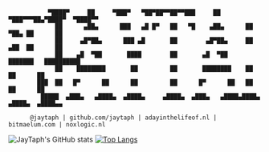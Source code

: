 ### 
```
                                                                                                     
           ▀████▀     ██     ▀███▀   ▀██▀██▀▀██▀▀███     ██     ▀███▀▀▀██▄▀████▀  ▀████▀▀            
             ██      ▄██▄      ███   ▄█ █▀   ██   ▀█    ▄██▄      ██   ▀██▄ ██      ██               
             ██     ▄█▀██▄      ███ ▄█       ██        ▄█▀██▄     ██   ▄██  ██      ██               
             ██    ▄█  ▀██       ████        ██       ▄█  ▀██     ███████   ██████████               
             ██    ████████       ██         ██       ████████    ██        ██      ██               
        ███  ██   █▀      ██      ██         ██      █▀      ██   ██        ██      ██               
         █████  ▄███▄   ▄████▄  ▄████▄     ▄████▄  ▄███▄   ▄████▄████▄    ▄████▄  ▄████▄▄            
                                                                                                     
      @jaytaph | github.com/jaytaph | adayinthelifeof.nl | bitmaelum.com | noxlogic.nl
```

![JayTaph's GitHub stats](https://github-readme-stats.vercel.app/api?username=jaytaph&count_private=true&show_icons=true&theme=nord&custom_title=JayTaph%27s%20GitHub%20Stats)
[![Top Langs](https://github-readme-stats.vercel.app/api/top-langs/?username=jaytaph&layout=compact)](https://github.com/anuraghazra/github-readme-stats)
